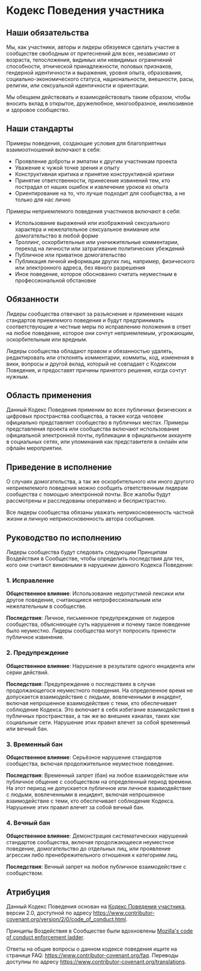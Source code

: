 # Кодекс Поведения участника

## Наши обязательства

Мы, как участники, авторы и лидеры обязуемся сделать участие в сообществе
свободным от притеснений для всех, независимо от возраста, телосложения,
видимых или невидимых ограничений способности, этнической принадлежности,
половых признаков, гендерной идентичности и выражения, уровня опыта,
образования, социально-экономического статуса, национальности, внешности,
расы, религии, или сексуальной идентичности и ориентации.

Мы обещаем действовать и взаимодействовать таким образом, чтобы вносить вклад в открытое,
дружелюбное, многообразное, инклюзивное и здоровое сообщество.

## Наши стандарты

Примеры поведения, создающие условия для благоприятных взаимоотношений включают в себя:

* Проявление доброты и эмпатии к другим участникам проекта
* Уважение к чужой точке зрения и опыту
* Конструктивная критика и принятие конструктивной критики
* Принятие ответственности, принесение извинений тем, кто пострадал от наших ошибок
  и извлечение уроков из опыта
* Ориентирование на то, что лучше подходит для сообщества, а не только для нас лично

Примеры неприемлемого поведения участников включают в себя:

* Использование выражений или изображений сексуального характера и нежелательное сексуальное внимание или домогательство в любой форме
* Троллинг, оскорбительные или уничижительные комментарии, переход на личности или затрагивание политических убеждений
* Публичное или приватное домогательство
* Публикация личной информации других лиц, например, физического или электронного адреса, без явного разрешения
* Иное поведение, которое обоснованно считать неуместным в профессиональной обстановке

## Обязанности

Лидеры сообщества отвечают за разъяснение и применение наших стандартов приемлемого
поведения и будут предпринимать соответствующие и честные меры по исправлению положения
в ответ на любое поведение, которое они сочтут неприемлемым, угрожающим, оскорбительным или вредным.

Лидеры сообщества обладают правом и обязанностью удалять, редактировать или отклонять
комментарии, коммиты, код, изменения в вики, вопросы и другой вклад, который не совпадает
с Кодексом Поведения, и предоставят причины принятого решения, когда сочтут нужным.

## Область применения

Данный Кодекс Поведения применим во всех публичных физических и цифровых пространства сообщества,
а также когда человек официально представляет сообщество в публичных местах.
Примеры представления проекта или сообщества включают использование официальной электронной почты,
публикации в официальном аккаунте в социальных сетях,
или упоминания как представителя в онлайн или офлайн мероприятии.

## Приведение в исполнение

О случаях домогательства, а так же оскорбительного или иного другого неприемлемого
поведения можно сообщить ответственным лидерам сообщества с помощью электронной почты.
Все жалобы будут рассмотрены и расследованы оперативно и беспристрастно.

Все лидеры сообщества обязаны уважать неприкосновенность частной жизни и личную
неприкосновенность автора сообщения.

## Руководство по исполнению

Лидеры сообщества будут следовать следующим Принципам Воздействия в Сообществе,
чтобы определить последствия для тех, кого они считают виновными в нарушении данного Кодекса Поведения:

### 1. Исправление

**Общественное влияние**: Использование недопустимой лексики или другое поведение,
считающиеся непрофессиональным или нежелательным в сообществе.

**Последствия**: Личное, письменное предупреждение от лидеров сообщества,
объясняющее суть нарушения и почему такое поведение
было неуместно. Лидеры сообщества могут попросить принести публичное извинение.

### 2. Предупреждение

**Общественное влияние**: Нарушение в результате одного инцидента или серии действий.

**Последствия**: Предупреждение о последствиях в случае продолжающегося неуместного поведения.
На определенное время не допускается взаимодействие с людьми, вовлеченными в инцидент,
включая непрошенное взаимодействие 
с теми, кто обеспечивает соблюдение Кодекса. Это включает в себя избегание взаимодействия
в публичных пространствах, а так же во внешних каналах,
таких как социальные сети. Нарушение этих правил влечет за собой временный или вечный бан.

### 3. Временный бан

**Общественное влияние**: Серьёзное нарушение стандартов сообщества,
включая продолжительное неуместное поведение.

**Последствия**: Временный запрет (бан) на любое взаимодействие 
или публичное общение с сообществом на определенный период времени.
На этот период не допускается публичное или личное взаимодействие с людьми,
вовлеченными в инцидент, включая непрошенное взаимодействие 
с теми, кто обеспечивает соблюдение Кодекса.
Нарушение этих правил влечет за собой вечный бан.

### 4. Вечный бан

**Общественное влияние**: Демонстрация систематических нарушений стандартов сообщества,
включая продолжающееся неуместное поведение, домогательство до отдельных лиц,
или проявление агрессии либо пренебрежительного отношения к категориям лиц.

**Последствия**: Вечный запрет на любое публичное взаимодействие с сообществом.

## Атрибуция

Данный Кодекс Поведения основан на [Кодекс Поведения участника][homepage],
версии 2.0, доступной по адресу
https://www.contributor-covenant.org/version/2/0/code_of_conduct.html.

Принципы Воздействия в Сообществе были вдохновлены [Mozilla's code of conduct
enforcement ladder](https://github.com/mozilla/diversity).

[homepage]: https://www.contributor-covenant.org

Ответы на общие вопросы о данном кодексе поведения ищите на странице FAQ:
https://www.contributor-covenant.org/faq. Переводы доступны по адресу
https://www.contributor-covenant.org/translations.


